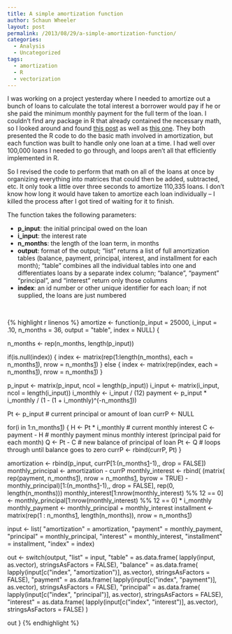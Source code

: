 ```yaml
---
title: A simple amortization function
author: Schaun Wheeler
layout: post
permalink: /2013/08/29/a-simple-amortization-function/
categories:
  - Analysis
  - Uncategorized
tags:
  - amortization
  - R
  - vectorization
---
```

I was working on a project yesterday where I needed to amortize out a bunch of loans to calculate the total interest a borrower would pay if he or she paid the minimum monthly payment for the full term of the loan. I couldn&#8217;t find any package in R that already contained the necessary math, so I looked around and found [this post][1] as well as [this one][2]. They both presented the R code to do the basic math involved in amortization, but each function was built to handle only one loan at a time. I had well over 100,000 loans I needed to go through, and loops aren&#8217;t all that efficiently implemented in R.<!--more-->

So I revised the code to perform that math on all of the loans at once by organizing everything into matrices that could then be added, subtracted, etc. It only took a little over three seconds to amortize 110,335 loans. I don&#8217;t know how long it would have taken to amortize each loan individually &#8211; I killed the process after I got tired of waiting for it to finish.

The function takes the following parameters:

*   **p_input**: the initial principal owed on the loan
*   **i_input**: the interest rate
*   **n_months**: the length of the loan term, in months
*   **output**: format of the output; &#8220;list&#8221; returns a list of full amortization tables (balance, payment, principal, interest, and installment for each month); &#8220;table&#8221; combines all the individual tables into one and differentiates loans by a separate index column; &#8220;balance&#8221;, &#8220;payment&#8221; &#8220;principal&#8221;, and &#8220;interest&#8221; return only those columns
*   **index**: an id number or other unique identifier for each loan; if not supplied, the loans are just numbered

&nbsp;

{% highlight r linenos %}
amortize <- function(p_input = 25000, i_input = .10, n_months = 36,
  output = "table", index = NULL) {

  n_months <- rep(n_months, length(p_input))

  if(is.null(index)) {
    index <- matrix(rep(1:length(n_months), each = n_months[1]),
      nrow = n_months[1])
  } else {
    index <- matrix(rep(index, each = n_months[1]), nrow = n_months[1])
  }

  p_input <- matrix(p_input, ncol = length(p_input))
  i_input <- matrix(i_input, ncol = length(i_input))
  i_monthly <- i_input / (12)
  payment <- p_input * i_monthly / (1 - (1 + i_monthly)^(-n_months[1]))

  Pt <- p_input # current principal or amount of loan
  currP <- NULL

  for(i in 1:n_months[1]) {
    H <- Pt * i_monthly # current monthly interest
    C <- payment - H # monthly payment minus monthly interest (principal paid for each month)
    Q <- Pt - C # new balance of principal of loan
    Pt <- Q # loops through until balance goes to zero
    currP <- rbind(currP, Pt)
  }

  amortization <- rbind(p_input, currP[1:(n_months[1]-1),, drop = FALSE])
  monthly_principal <- amortization - currP
  monthly_interest <- rbind(
    (matrix(
      rep(payment, n_months[1]),
      nrow = n_months[1],
      byrow = TRUE) - monthly_principal)[1:(n_months[1]-1),, drop = FALSE],
    rep(0, length(n_months)))
  monthly_interest[1:nrow(monthly_interest) %% 12 == 0] <-
    monthly_principal[1:nrow(monthly_interest) %% 12 == 0] * i_monthly
  monthly_payment <- monthly_principal + monthly_interest
  installment <- matrix(rep(1 : n_months[1], length(n_months)),
    nrow = n_months[1])

  input <- list(
    "amortization" = amortization,
    "payment" = monthly_payment,
    "principal" = monthly_principal,
    "interest" = monthly_interest,
    "installment" = installment,
    "index" = index)

  out <- switch(output,
    "list" = input,
    "table" = as.data.frame(
      lapply(input, as.vector),
      stringsAsFactors = FALSE),
    "balance" = as.data.frame(
      lapply(input[c("index", "amortization")], as.vector),
      stringsAsFactors = FALSE),
    "payment" = as.data.frame(
      lapply(input[c("index", "payment")], as.vector),
      stringsAsFactors = FALSE),
    "principal" = as.data.frame(
      lapply(input[c("index", "principal")], as.vector),
      stringsAsFactors = FALSE),
    "interest" = as.data.frame(
      lapply(input[c("index", "interest")], as.vector),
      stringsAsFactors = FALSE)
  )

  out
}
{% endhighlight %}

 [1]: http://www.r-bloggers.com/mortgage-calculator-and-amortization-charts-with-r/
 [2]: http://biostatmatt.com/archives/895
